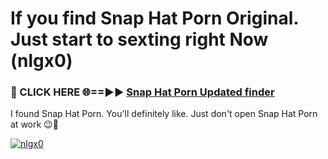 # If you find Snap Hat Porn Original. Just start to sexting right Now (nlgx0)

<h3>🔴 CLICK HERE 🌐==►► <a href="https://tinyurl.com/mtbk5fxa" rel="nofollow">Snap Hat Porn Updated finder</a></h3>

I found Snap Hat Porn. You'll definitely like. Just don't open Snap Hat Porn at work 😉💬

[![nlgx0](https://i.imgur.com/Q8WKrnY.jpeg)](https://tinyurl.com/mtbk5fxa)
